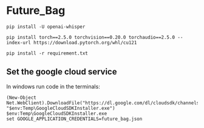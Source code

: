 # Future_Bag
```
pip install -U openai-whisper

pip install torch==2.5.0 torchvision==0.20.0 torchaudio==2.5.0 --index-url https://download.pytorch.org/whl/cu121

pip install -r requirement.txt
```

## Set the google cloud service
In windows run code in the terminals:
```
(New-Object Net.WebClient).DownloadFile("https://dl.google.com/dl/cloudsdk/channels/rapid/GoogleCloudSDKInstaller.exe", "$env:Temp\GoogleCloudSDKInstaller.exe")
$env:Temp\GoogleCloudSDKInstaller.exe
set GOOGLE_APPLICATION_CREDENTIALS=future_bag.json
```
